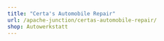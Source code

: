 ```yaml
---
title: "Certa's Automobile Repair"
url: /apache-junction/certas-automobile-repair/
shop: Autowerkstatt
---
```

